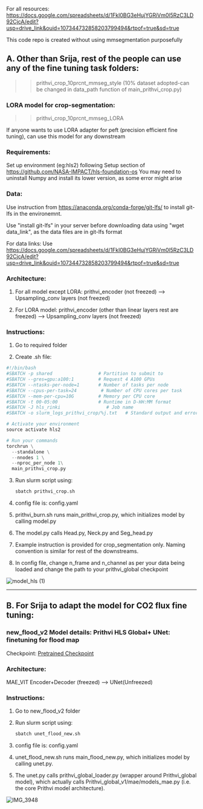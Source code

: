For all resources: https://docs.google.com/spreadsheets/d/1Fkl0BG3eHujYGRiVm0l5RzC3LD92CjcA/edit?usp=drive_link&ouid=107344732858203799494&rtpof=true&sd=true

This code repo is created without using mmsegmentation purposefully

##  A. Other than Srija, rest of the people can use any of the fine tuning task folders:

>> prithvi_crop_10prcnt_mmseg_style (10% dataset adopted-can be changed in data_path function of main_prithvi_crop.py) 

### LORA model for crop-segmentation:

>> prithvi_crop_10prcnt_mmseg_LORA

If anyone wants to use LORA adapter for peft (precision efficient fine tuning), can use this model for any downstream

### Requirements:
 Set up environment (eg:hls2) following Setup section of https://github.com/NASA-IMPACT/hls-foundation-os
 You may need to uninstall Numpy and install its lower version, as some error might arise

### Data:
Use instruction from https://anaconda.org/conda-forge/git-lfs/ to install git-lfs in the environemnt.

Use "install git-lfs" in your server before downloading data using "wget data_link", as the data files are in git-lfs format

For data links: Use https://docs.google.com/spreadsheets/d/1Fkl0BG3eHujYGRiVm0l5RzC3LD92CjcA/edit?usp=drive_link&ouid=107344732858203799494&rtpof=true&sd=true

### Architecture: 

1. For all  model except LORA: prithvi_encoder (not freezed) --> Upsampling_conv layers (not freezed)

2. For LORA model: prithvi_encoder (other than linear layers rest are freezed) --> Upsampling_conv layers (not freezed)

### Instructions:
1. Go to required folder

2. Create .sh file:

```python
#!/bin/bash
#SBATCH -p shared                 # Partition to submit to
#SBATCH --gres=gpu:a100:1         # Request 4 A100 GPUs
#SBATCH --ntasks-per-node=1       # Number of tasks per node
#SBATCH --cpus-per-task=24         # Number of CPU cores per task
#SBATCH --mem-per-cpu=10G         # Memory per CPU core
#SBATCH -t 00-05:00               # Runtime in D-HH:MM format
#SBATCH -J hls_rinki                 # Job name
#SBATCH -o slurm_logs_prithvi_crop/%j.txt   # Standard output and error log

# Activate your environment
source activate hls2

# Run your commands
torchrun \
  --standalone \
  --nnodes 1 \
  --nproc_per_node 1\
  main_prithvi_crop.py 
```



3. Run slurm script using:
   ```python
   sbatch prithvi_crop.sh
   ```
4. config file is: config.yaml

5. prithvi_burn.sh runs main_prithvi_crop.py, which initializes model by calling model.py 

6. The model.py calls Head.py, Neck.py and Seg_head.py

7. Example instruction is provided for crop_segmentation only.
   Naming convention is similar for rest of the downstreams.

8. In config file, change n_frame and n_channel as per your data being loaded
   and change the path to your prithvi_global checkpoint 

![model_hls (1)](https://github.com/user-attachments/assets/b13b25f5-2a4c-4407-894b-d16aa3eef016)

***************************************************************************************************************************************

## B. For Srija to adapt the model for CO2 flux fine tuning:
### new_flood_v2 Model details: Prithvi HLS Global+ UNet: finetuning for flood map
<!---- Provide an overview of what is being achieved in this repo ----> 
Checkpoint: [ Pretrained Checkpoint](https://www.nsstc.uah.edu/data/sujit.roy/Prithvi_checkpoints/)

### Architecture:

MAE_VIT Encoder+Decoder (freezed) --> UNet(Unfreezed) 


### Instructions:
1. Go to new_flood_v2 folder

2. Run slurm script using:
   ```python
   sbatch unet_flood_new.sh
   ```
3. config file is: config.yaml

4. unet_flood_new.sh runs main_flood_new.py, which initializes model by calling unet.py.

5. The unet.py calls prithvi_global_loader.py (wrapper around Prithvi_global model), which actually calls Prithvi_global_v1/mae/models_mae.py (i.e. the core Prithvi model architecture). 

![IMG_3948](https://github.com/user-attachments/assets/ae5c0b64-31e3-495c-b485-6e4cb9eecb06)
